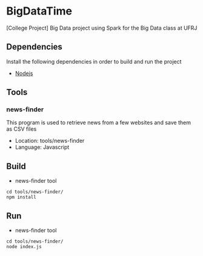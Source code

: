 # BigDataTime
[College Project] Big Data project using Spark for the Big Data class at UFRJ

## Dependencies
Install the following dependencies in order to build and run the project
* [Nodejs](https://nodejs.org/en/)

## Tools
### news-finder
This program is used to retrieve news from a few websites and save them as CSV files
* Location: tools/news-finder
* Language: Javascript

## Build
* news-finder tool
```Shell
cd tools/news-finder/
npm install
```

## Run
* news-finder tool
```Shell
cd tools/news-finder/
node index.js
```
